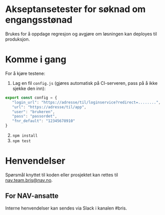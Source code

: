 # Akseptansetester for søknad om engangsstønad

Brukes for å oppdage regresjon og avgjøre om løsningen kan deployes til produksjon.

# Komme i gang

For å kjøre testene:

1. Lag en fil `config.js` (gjøres automatisk på CI-serveren, pass på å ikke sjekke den inn):
```javascript
export const config = {
   "login_url": "https://adresse/til/loginservice?redirect=........",
   "url": "https://adresse/til/app",
   "user": "brukeren",
   "pass": "passordet",
   "fnr_default": "12345678910"
}
```
2. `npm install`
3. `npm test`

# Henvendelser

Spørsmål knyttet til koden eller prosjektet kan rettes til nav.team.bris@nav.no.

## For NAV-ansatte

Interne henvendelser kan sendes via Slack i kanalen #bris.
